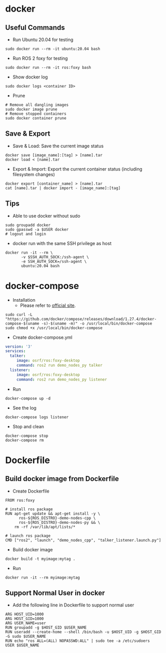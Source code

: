# docker
## Useful Commands
* Run Ubuntu 20.04 for testing
```
sudo docker run --rm -it ubuntu:20.04 bash
```
* Run ROS 2 foxy for testing
```
sudo docker run --rm -it ros:foxy bash
```
* Show docker log
```
sudo docker logs <container ID>
```
* Prune
```
# Remove all dangling images
sudo docker image prune
# Remove stopped containers
sudo docker container prune
```

## Save & Export
* Save & Load: Save the current image status
```
docker save [image_name]:[tag] > [name].tar
docker load < [name].tar
```
* Export & Import: Export the current container status (including filesystem changes)
```
docker export [container_name] > [name].tar
cat [name].tar | docker import - [image_name]:[tag]
```

## Tips
* Able to use docker without sudo
```
sudo groupadd docker
sudo gpasswd -a $USER docker
# logout and login
```
* docker run with the same SSH privilege as host
```
docker run -it --rm \
       -v $SSH_AUTH_SOCK:/ssh-agent \
       -e SSH_AUTH_SOCK=/ssh-agent \
       ubuntu:20.04 bash
```

# docker-compose
* Installation
  - Please refer to [official site](https://docs.docker.com/compose/install/).
```
sudo curl -L "https://github.com/docker/compose/releases/download/1.27.4/docker-compose-$(uname -s)-$(uname -m)" -o /usr/local/bin/docker-compose
sudo chmod +x /usr/local/bin/docker-compose
```
* Create docker-compose.yml
```yml
version: '3'
services:
  talker:
     image: osrf/ros:foxy-desktop
     command: ros2 run demo_nodes_py talker
  listener:
     image: osrf/ros:foxy-desktop
     command: ros2 run demo_nodes_py listener
```
* Run
```
docker-compose up -d
```
* See the log
```
docker-compose logs listener
```
* Stop and clean
```
docker-compose stop
docker-compose rm
```

# Dockerfile
## Build docker image from Dockerfile
* Create Dockerfile
```
FROM ros:foxy

# install ros package
RUN apt-get update && apt-get install -y \
      ros-${ROS_DISTRO}-demo-nodes-cpp \
      ros-${ROS_DISTRO}-demo-nodes-py && \
    rm -rf /var/lib/apt/lists/*

# launch ros package
CMD ["ros2", "launch", "demo_nodes_cpp", "talker_listener.launch.py"]
```
* Build docker image
```
docker build -t myimage:mytag .
```
* Run
```
docker run -it --rm myimage:mytag
```

## Support Normal User in docker
* Add the following line in Dockerfile to support normal user
```
ARG HOST_UID=1000
ARG HOST_GID=1000
ARG USER_NAME=user
RUN groupadd -g $HOST_GID $USER_NAME
RUN useradd --create-home --shell /bin/bash -u $HOST_UID -g $HOST_GID -G sudo $USER_NAME
RUN echo "ros ALL=(ALL) NOPASSWD:ALL" | sudo tee -a /etc/sudoers
USER $USER_NAME
```
